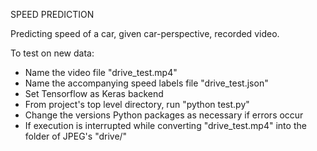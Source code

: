 SPEED PREDICTION

Predicting speed of a car, given car-perspective, recorded video.

To test on new data:
- Name the video file "drive_test.mp4"
- Name the accompanying speed labels file "drive_test.json"
- Set Tensorflow as Keras backend
- From project's top level directory, run "python test.py"
- Change the versions Python packages as necessary if errors occur
- If execution is interrupted while converting "drive_test.mp4" into the folder of JPEG's
    "drive/"
